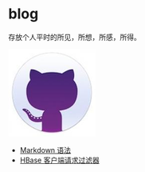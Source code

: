 # blog
存放个人平时的所见，所想，所感，所得。

![](static/img/2962b1e2d54b27e8b40919d6b80242ef.jpg)

- [Markdown 语法](useMarkdown.md "Markdown 语法")
- [HBase 客户端请求过滤器](Java/HBase/useHBaseFilter.md "客户端请求过滤器")
